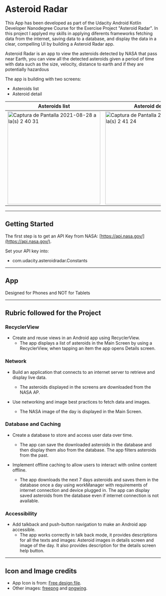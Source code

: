 # Asteroid Radar

This App has been developed as part of the Udacity Android Kotlin Developer Nanodegree Course for the Exercise Project "Asteroid Radar". In this project I applyed my skills in applying diferents frameworks fetching data from the internet, saving data to a database, and display the data in a clear, compelling UI by building a Asteroid Radar app. 

Asteroid Radar is an app to view the asteroids detected by NASA that pass near Earth, you can view all the detected asteroids given a period of time with data such as the size, velocity, distance to earth and if they are potentially hazardous

The app is building with two screens:

* Asteroids list
* Asteroid detail

|Asteroids list|Asteroid detail|
|---|---|
|<img width="300" alt="Captura de Pantalla 2021-08-28 a la(s) 2 40 31" src="https://user-images.githubusercontent.com/37081739/131210544-7f550bc7-4d9d-4a47-8443-524f634a8982.png">|<img width="300" alt="Captura de Pantalla 2021-08-28 a la(s) 2 41 24" src="https://user-images.githubusercontent.com/37081739/131210563-fc45b912-a36f-4ff0-a544-fe486d86cf12.png">|

---

## Getting Started

The first step is to get an API Key from NASA: [https://api.nasa.gov/](https://api.nasa.gov/).

Set your API key into: 
* com.udacity.asteroidradar.Constants

---

## App

Designed for Phones and NOT for Tablets

---

## Rubric followed for the Project

### RecyclerView

* Create and reuse views in an Android app using RecyclerView.
	* The app displays a list of asteroids in the Main Screen by using a RecyclerView, when tapping an item the app opens Details screen.

### Network
      
* Build an application that connects to an internet server to retrieve and display live data.
	* The asteroids displayed in the screens are downloaded from the NASA AP.

* Use networking and image best practices to fetch data and images.
	* The NASA image of the day is displayed in the Main Screen.

### Database and Caching

* Create a database to store and access user data over time.
	* The app can save the downloaded asteroids in the database and then display them also from the database. The app filters asteroids from the past.

* Implement offline caching to allow users to interact with online content offline.
  * The app downloads the next 7 days asteroids and saves them in the database once a day using workManager with requirements of internet connection and device plugged in. The app can display saved asteroids from the database even if internet connection is not available.    

### Accessibility

* Add talkback and push-button navigation to make an Android app accessible.
	* The app works correctly in talk back mode, it provides descriptions for all the texts and images: Asteroid images in details screen and image of the day. It also provides description for the details screen help button.

---

## Icon and Image credits

* App Icon is from: [Free design file](https://freedesignfile.com/).
* Other images: [freepng](https://www.freepng.es/) and [pngwing](www.pngwing.com).
